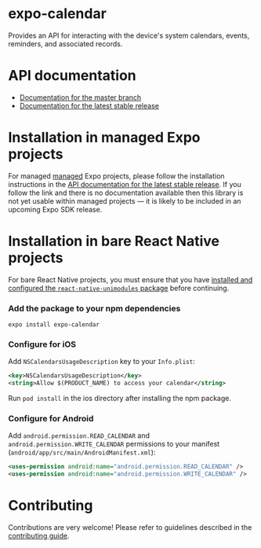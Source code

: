 # expo-calendar

Provides an API for interacting with the device's system calendars, events, reminders, and associated records.

# API documentation

- [Documentation for the master branch](https://github.com/expo/expo/blob/master/docs/pages/versions/unversioned/sdk/calendar.md)
- [Documentation for the latest stable release](https://docs.expo.io/versions/latest/sdk/calendar/)

# Installation in managed Expo projects

For managed [managed](https://docs.expo.io/versions/latest/introduction/managed-vs-bare/) Expo projects, please follow the installation instructions in the [API documentation for the latest stable release](#api-documentation). If you follow the link and there is no documentation available then this library is not yet usable within managed projects &mdash; it is likely to be included in an upcoming Expo SDK release.

# Installation in bare React Native projects

For bare React Native projects, you must ensure that you have [installed and configured the `react-native-unimodules` package](https://github.com/unimodules/react-native-unimodules) before continuing.

### Add the package to your npm dependencies

```
expo install expo-calendar
```

### Configure for iOS

Add `NSCalendarsUsageDescription` key to your `Info.plist`:

```xml
<key>NSCalendarsUsageDescription</key>
<string>Allow $(PRODUCT_NAME) to access your calendar</string>
```

Run `pod install` in the ios directory after installing the npm package.

### Configure for Android

Add `android.permission.READ_CALENDAR` and `android.permission.WRITE_CALENDAR` permissions to your manifest (`android/app/src/main/AndroidManifest.xml`):

```xml
<uses-permission android:name="android.permission.READ_CALENDAR" />
<uses-permission android:name="android.permission.WRITE_CALENDAR" />
```

# Contributing

Contributions are very welcome! Please refer to guidelines described in the [contributing guide](https://github.com/expo/expo#contributing).
